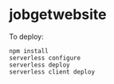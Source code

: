 # jobgetwebsite
To deploy:

	npm install
	serverless configure
	serverless deploy
	serverless client deploy
